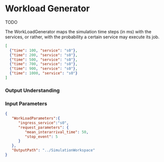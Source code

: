 # Workload Generator

TODO 

The WorkLoadGenerator maps the simulation time steps (in ms) with the services, or rather, with the probability a certain service may execute its job.

```json
[
  {"time": 100, "service": "s0"},
  {"time": 200, "service": "s0"},
  {"time": 500, "service": "s0"},
  {"time": 700, "service": "s0"},
  {"time": 900, "service": "s0"},
  {"time": 1000, "service": "s0"}
]
```

### Output Understanding


### Input Parameters

```json
{
   "WorkLoadParameters":{
      "ingress_service":"s0",
      "request_parameters": {
         "mean_interarrival_time": 50,
         "stop_event": 5
      }
   },
   "OutputPath": "../SimulationWorkspace"
}
```
